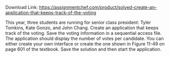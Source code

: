 Download Link: https://assignmentchef.com/product/solved-create-an-application-that-keeps-track-of-the-voting
<br>
<p class="ui header product-top-header" title="Application that keeps track of the voting Solution">This year, three students are running for senior class president: Tyler Tomkins, Kate Gonzo, and John Chang. Create an application that keeps track of the voting. Save the voting information in a sequential access file. The application should display the number of votes per candidate. You can either create your own interface or create the one shown in Figure 11-49 on page 601 of the textbook. Save the solution and then start the application.